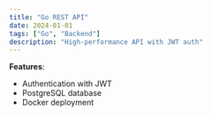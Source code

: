 ```yaml
---
title: "Go REST API"
date: 2024-01-01
tags: ["Go", "Backend"]
description: "High-performance API with JWT auth"
---
```


**Features**:

- Authentication with JWT
- PostgreSQL database
- Docker deployment
